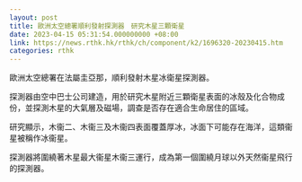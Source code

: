 ```yaml
---
layout: post
title: 歐洲太空總署順利發射探測器　研究木星三顆衛星
date: 2023-04-15 05:31:54.000000000 +08:00
link: https://news.rthk.hk/rthk/ch/component/k2/1696320-20230415.htm
categories: rthk
---
```


歐洲太空總署在法屬圭亞那，順利發射木星冰衛星探測器。

探測器由空中巴士公司建造，用於研究木星附近三顆衛星表面的冰殼及化合物成份，並探測木星的大氣層及磁場，調查是否存在適合生命居住的區域。

研究顯示，木衞二、木衞三及木衞四表面覆蓋厚冰，冰面下可能存在海洋，這類衞星被稱作冰衞星。

探測器將圍繞著木星最大衞星木衞三運行，成為第一個圍繞月球以外天然衞星飛行的探測器。
